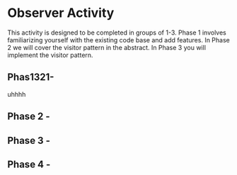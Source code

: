 # Observer Activity

This activity is designed to be completed in groups of 1-3. Phase 1 involves familiarizing yourself with the existing code base and add features. In Phase 2 we will cover the visitor pattern in the abstract. In Phase 3 you will implement the visitor pattern.

## Phas1321- 
uhhhh
## Phase 2 - 

## Phase 3 -

## Phase 4 -

